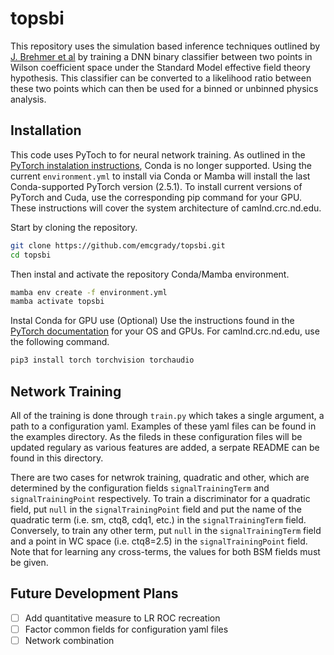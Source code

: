 # topsbi
This repository uses the simulation based inference techniques outlined by [J. Brehmer et al](https://arxiv.org/abs/1805.00020) by training a DNN binary classifier between two points in Wilson coefficient space under the Standard Model effective field theory hypothesis. This classifier can be converted to a likelihood ratio between these two points which can then be used for a binned or unbinned physics analysis. 
## Installation
This code uses PyToch to for neural network training. As outlined in the [PyTorch instalation instructions](https://pytorch.org/get-started/locally/), Conda is no longer supported. Using the current `environment.yml` to install via Conda or Mamba will install the last Conda-supported PyTorch version (2.5.1). To install current versions of PyTorch and Cuda, use the corresponding pip command for your GPU. These instructions will cover the system architecture of camlnd.crc.nd.edu. 

Start by cloning the repository. 
```sh
git clone https://github.com/emcgrady/topsbi.git
cd topsbi
```
Then instal and activate the repository Conda/Mamba environment.
```sh
mamba env create -f environment.yml
mamba activate topsbi
```
Instal Conda for GPU use (Optional)
Use the instructions found in the [PyTorch documentation](https://pytorch.org/get-started/locally/) for your OS and GPUs. For camlnd.crc.nd.edu, use the following command. 
```sh
pip3 install torch torchvision torchaudio
```
## Network Training
All of the training is done through `train.py` which takes a single argument, a path to a configuration yaml. Examples of these yaml files can be found in the examples directory. As the fileds in these configuration files will be updated regulary as various features are added, a serpate README can be found in this directory. 

There are two cases for netwrok training, quadratic and other, which are determined by the configuration fields `signalTrainingTerm` and `signalTrainingPoint` respectively. To train a discriminator for a quadratic field, put `null` in the `signalTrainingPoint` field and put the name of the quadratic term (i.e. sm, ctq8, cdq1, etc.) in the `signalTrainingTerm` field.  Conversely, to train any other term, put `null` in the `signalTrainingTerm` field and a point in WC space (i.e. ctq8=2.5) in the `signalTrainingPoint` field. Note that for learning any cross-terms, the values for both BSM fields must be given. 

## Future Development Plans
- [ ] Add quantitative measure to LR ROC recreation
- [ ] Factor common fields for configuration yaml files
- [ ] Network combination
